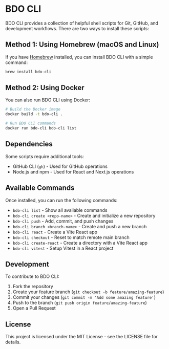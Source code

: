 # BDO CLI

BDO CLI provides a collection of helpful shell scripts for Git, GitHub, and development workflows. There are two ways to install these scripts:

## Method 1: Using Homebrew (macOS and Linux)

If you have [Homebrew](https://brew.sh/) installed, you can install BDO CLI with a simple command:

```bash
brew install bdo-cli
```

## Method 2: Using Docker

You can also run BDO CLI using Docker:

```bash
# Build the Docker image
docker build -t bdo-cli .

# Run BDO CLI commands
docker run bdo-cli bdo-cli list
```

## Dependencies

Some scripts require additional tools:
- GitHub CLI (`gh`) - Used for GitHub operations
- Node.js and npm - Used for React and Next.js operations

## Available Commands

Once installed, you can run the following commands:

- `bdo-cli list` - Show all available commands
- `bdo-cli create <repo-name>` - Create and initialize a new repository
- `bdo-cli push` - Add, commit, and push changes
- `bdo-cli branch <branch-name>` - Create and push a new branch
- `bdo-cli react` - Create a Vite React app
- `bdo-cli checkout` - Reset to match remote main branch
- `bdo-cli create-react` - Create a directory with a Vite React app
- `bdo-cli vitest` - Setup Vitest in a React project

## Development

To contribute to BDO CLI:

1. Fork the repository
2. Create your feature branch (`git checkout -b feature/amazing-feature`)
3. Commit your changes (`git commit -m 'Add some amazing feature'`)
4. Push to the branch (`git push origin feature/amazing-feature`)
5. Open a Pull Request

## License

This project is licensed under the MIT License - see the LICENSE file for details.